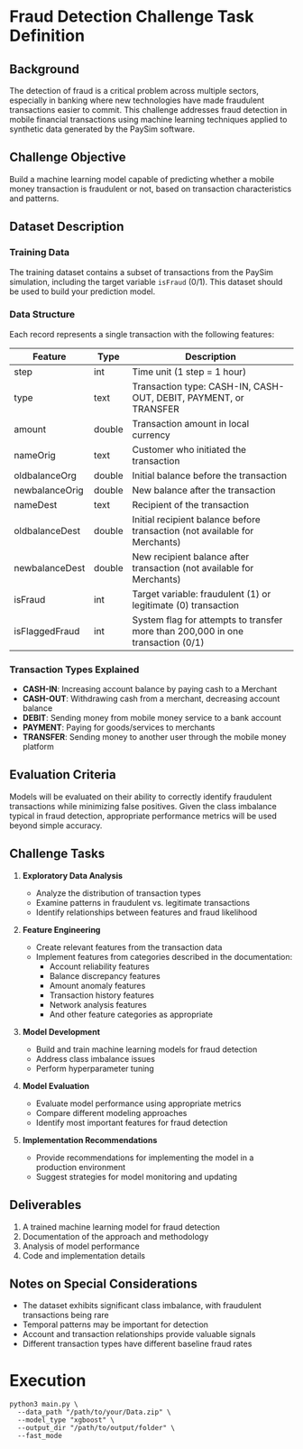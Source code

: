 # Fraud Detection Challenge Task Definition

## Background
The detection of fraud is a critical problem across multiple sectors, especially in banking where new technologies have made fraudulent transactions easier to commit. This challenge addresses fraud detection in mobile financial transactions using machine learning techniques applied to synthetic data generated by the PaySim software.

## Challenge Objective
Build a machine learning model capable of predicting whether a mobile money transaction is fraudulent or not, based on transaction characteristics and patterns.

## Dataset Description

### Training Data
The training dataset contains a subset of transactions from the PaySim simulation, including the target variable `isFraud` (0/1). This dataset should be used to build your prediction model.

### Data Structure
Each record represents a single transaction with the following features:

| Feature | Type | Description |
|---------|------|-------------|
| step | int | Time unit (1 step = 1 hour) |
| type | text | Transaction type: CASH-IN, CASH-OUT, DEBIT, PAYMENT, or TRANSFER |
| amount | double | Transaction amount in local currency |
| nameOrig | text | Customer who initiated the transaction |
| oldbalanceOrg | double | Initial balance before the transaction |
| newbalanceOrig | double | New balance after the transaction |
| nameDest | text | Recipient of the transaction |
| oldbalanceDest | double | Initial recipient balance before transaction (not available for Merchants) |
| newbalanceDest | double | New recipient balance after transaction (not available for Merchants) |
| isFraud | int | Target variable: fraudulent (1) or legitimate (0) transaction |
| isFlaggedFraud | int | System flag for attempts to transfer more than 200,000 in one transaction (0/1) |

### Transaction Types Explained
- **CASH-IN**: Increasing account balance by paying cash to a Merchant
- **CASH-OUT**: Withdrawing cash from a merchant, decreasing account balance
- **DEBIT**: Sending money from mobile money service to a bank account
- **PAYMENT**: Paying for goods/services to merchants
- **TRANSFER**: Sending money to another user through the mobile money platform

## Evaluation Criteria
Models will be evaluated on their ability to correctly identify fraudulent transactions while minimizing false positives. Given the class imbalance typical in fraud detection, appropriate performance metrics will be used beyond simple accuracy.

## Challenge Tasks

1. **Exploratory Data Analysis**
   - Analyze the distribution of transaction types
   - Examine patterns in fraudulent vs. legitimate transactions
   - Identify relationships between features and fraud likelihood

2. **Feature Engineering**
   - Create relevant features from the transaction data
   - Implement features from categories described in the documentation:
     - Account reliability features
     - Balance discrepancy features
     - Amount anomaly features
     - Transaction history features
     - Network analysis features
     - And other feature categories as appropriate

3. **Model Development**
   - Build and train machine learning models for fraud detection
   - Address class imbalance issues
   - Perform hyperparameter tuning

4. **Model Evaluation**
   - Evaluate model performance using appropriate metrics
   - Compare different modeling approaches
   - Identify most important features for fraud detection

5. **Implementation Recommendations**
   - Provide recommendations for implementing the model in a production environment
   - Suggest strategies for model monitoring and updating

## Deliverables
1. A trained machine learning model for fraud detection
2. Documentation of the approach and methodology
3. Analysis of model performance
4. Code and implementation details

## Notes on Special Considerations
- The dataset exhibits significant class imbalance, with fraudulent transactions being rare
- Temporal patterns may be important for detection
- Account and transaction relationships provide valuable signals
- Different transaction types have different baseline fraud rates

# Execution
```
python3 main.py \
  --data_path "/path/to/your/Data.zip" \
  --model_type "xgboost" \ 
  --output_dir "/path/to/output/folder" \
  --fast_mode
```


